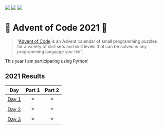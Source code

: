 ![](https://img.shields.io/badge/day%20📅-5-blue)
![](https://img.shields.io/badge/stars%20⭐-6-yellow)
![](https://img.shields.io/badge/days%20completed-3-red)

# 🎄 Advent of Code 2021 🎄

>"[Advent of Code](https://adventofcode.com/2021/) is an Advent calendar
of small programming puzzles for a variety of skill sets and skill levels
that can be solved in any programming language you like".

This year I am participating using Python!

<!--- advent_readme_stars table --->
## 2021 Results

| Day | Part 1 | Part 2 |
| :---: | :---: | :---: |
| [Day 1](https://adventofcode.com/2021/day/1) | ⭐ | ⭐ |
| [Day 2](https://adventofcode.com/2021/day/2) | ⭐ | ⭐ |
| [Day 3](https://adventofcode.com/2021/day/3) | ⭐ | ⭐ |
<!--- advent_readme_stars table --->
